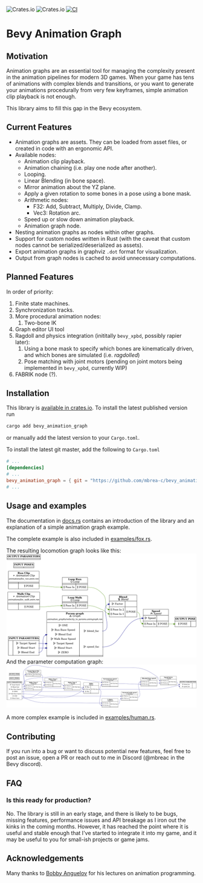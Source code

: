 ![Crates.io](https://img.shields.io/crates/v/bevy_animation_graph) ![Crates.io](https://img.shields.io/crates/d/bevy_animation_graph)
[![CI](https://github.com/mbrea-c/bevy_animation_graph/actions/workflows/ci.yaml/badge.svg)](https://github.com/mbrea-c/bevy_animation_graph/actions/workflows/ci.yaml)

# Bevy Animation Graph

## Motivation

Animation graphs are an essential tool for managing the complexity present in
the animation pipelines for modern 3D games. When your game has tens of
animations with complex blends and transitions, or you want to generate
your animations procedurally from very few keyframes, simple animation
clip playback is not enough.

This library aims to fill this gap in the Bevy ecosystem.

## Current Features

- Animation graphs are assets. They can be loaded from asset files, or created in code with an ergonomic API.
- Available nodes:
  - Animation clip playback.
  - Animation chaining (i.e. play one node after another).
  - Looping.
  - Linear Blending (in bone space).
  - Mirror animation about the YZ plane.
  - Apply a given rotation to some bones in a pose using a bone mask.
  - Arithmetic nodes:
    - F32: Add, Subtract, Multiply, Divide, Clamp.
    - Vec3: Rotation arc.
  - Speed up or slow down animation playback.
  - Animation graph node.
- Nesting animation graphs as nodes within other graphs.
- Support for custom nodes written in Rust (with the caveat that custom nodes cannot be serialized/deserialized as assets).
- Export animation graphs in graphviz `.dot` format for visualization.
- Output from graph nodes is cached to avoid unnecessary computations.

## Planned Features

In order of priority:

1. Finite state machines.
1. Synchronization tracks.
1. More procedural animation nodes:
   1. Two-bone IK
1. Graph editor UI tool
1. Ragdoll and physics integration (inititally `bevy_xpbd`, possibly rapier later):
   1. Using a bone mask to specify which bones are kinematically driven, and which bones are simulated (i.e. _ragdolled_)
   2. Pose matching with joint motors (pending on joint motors being implemented in `bevy_xpbd`, currently WIP)
1. FABRIK node (?).

## Installation

This library is [available in crates.io](https://crates.io/crates/bevy_animation_graph). To install the latest published version run

```bash
cargo add bevy_animation_graph
```

or manually add the latest version to your `Cargo.toml`.

To install the latest git master, add the following to `Cargo.toml`

```toml
# ...
[dependencies]
# ...
bevy_animation_graph = { git = "https://github.com/mbrea-c/bevy_animation_graph.git" }
# ...
```

## Usage and examples

The documentation in [docs.rs](https://docs.rs/bevy_animation_graph) contains an
introduction of the library and an explanation of a simple animation graph example.

The complete example is also included in [examples/fox.rs](examples/fox.rs).

The resulting locomotion graph looks like this:
![Locomotion graph example](locomotion_graph.png)
And the parameter computation graph:
![Parameter graph example](parameter_graph.png)

A more complex example is included in [examples/human.rs](examples/human.rs).

## Contributing

If you run into a bug or want to discuss potential new features, feel free to post an issue, open a PR or reach out to me in Discord
(@mbreac in the Bevy discord).

## FAQ

### Is this ready for production?

No. The library is still in an early stage, and there is likely to be bugs, missing features, performance issues and API breakage as I iron
out the kinks in the coming months.
However, it has reached the point where it is useful and stable enough that I've started to integrate it into my game, and it may be useful to you
for small-ish projects or game jams.

## Acknowledgements

Many thanks to [Bobby Anguelov](https://www.youtube.com/@BobbyAnguelov) for his lectures on animation programming.
